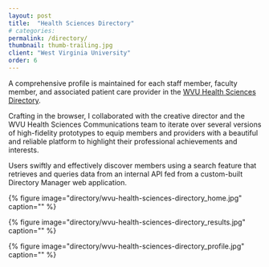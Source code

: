 ```yaml
---
layout: post
title:  "Health Sciences Directory"
# categories: 
permalink: /directory/
thumbnail: thumb-trailing.jpg
client: "West Virginia University"
order: 6
---
```


A comprehensive profile is maintained for each staff member, faculty member, and associated patient care provider in the [WVU Health Sciences Directory](https://directory.hsc.wvu.edu/). 

Crafting in the browser, I collaborated with the creative director and the WVU Health Sciences Communications team to iterate over several versions of high-fidelity prototypes to equip members and providers with a beautiful and reliable platform to highlight their professional achievements and interests.

Users swiftly and effectively discover members using a search feature that retrieves and queries data from an internal API fed from a custom-built Directory Manager web application.

{% figure image="directory/wvu-health-sciences-directory_home.jpg" caption="" %}

{% figure image="directory/wvu-health-sciences-directory_results.jpg" caption="" %}

{% figure image="directory/wvu-health-sciences-directory_profile.jpg" caption="" %}
